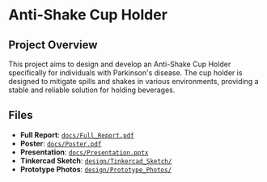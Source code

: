 # Anti-Shake Cup Holder

## Project Overview
This project aims to design and develop an Anti-Shake Cup Holder specifically for individuals with Parkinson's disease. The cup holder is designed to mitigate spills and shakes in various environments, providing a stable and reliable solution for holding beverages.

## Files
- **Full Report**: [`docs/Full_Report.pdf`](docs/Full_Report.pdf)
- **Poster**: [`docs/Poster.pdf`](docs/Poster.pdf)
- **Presentation**: [`docs/Presentation.pptx`](docs/Presentation.pptx)
- **Tinkercad Sketch**: [`design/Tinkercad_Sketch/`](design/Tinkercad_Sketch/)
- **Prototype Photos**: [`design/Prototype_Photos/`](design/Prototype_Photos/)

